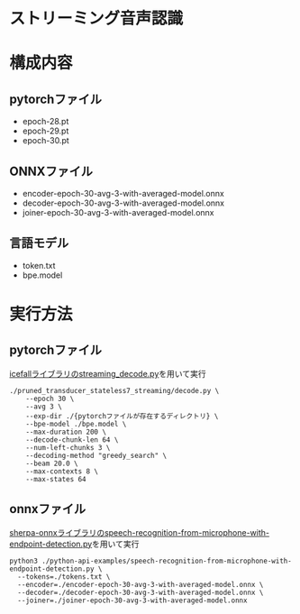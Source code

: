 # ストリーミング音声認識

# 構成内容

## pytorchファイル

- epoch-28.pt
- epoch-29.pt
- epoch-30.pt

## ONNXファイル

- encoder-epoch-30-avg-3-with-averaged-model.onnx
- decoder-epoch-30-avg-3-with-averaged-model.onnx
- joiner-epoch-30-avg-3-with-averaged-model.onnx

## 言語モデル

- token.txt
- bpe.model

# 実行方法

## pytorchファイル

[icefallライブラリのstreaming_decode.py](https://github.com/k2-fsa/icefall/blob/master/egs/librispeech/ASR/pruned_transducer_stateless7_streaming/decode.py)を用いて実行

```
./pruned_transducer_stateless7_streaming/decode.py \
    --epoch 30 \
    --avg 3 \
    --exp-dir ./{pytorchファイルが存在するディレクトリ} \
    --bpe-model ./bpe.model \
    --max-duration 200 \
    --decode-chunk-len 64 \
    --num-left-chunks 3 \
    --decoding-method "greedy_search" \
    --beam 20.0 \
    --max-contexts 8 \
    --max-states 64
```

## onnxファイル

[sherpa-onnxライブラリのspeech-recognition-from-microphone-with-endpoint-detection.py](https://github.com/k2-fsa/sherpa-onnx/blob/master/python-api-examples/speech-recognition-from-microphone-with-endpoint-detection.py)を用いて実行

```
python3 ./python-api-examples/speech-recognition-from-microphone-with-endpoint-detection.py \
  --tokens=./tokens.txt \
  --encoder=./encoder-epoch-30-avg-3-with-averaged-model.onnx \
  --decoder=./decoder-epoch-30-avg-3-with-averaged-model.onnx \
  --joiner=./joiner-epoch-30-avg-3-with-averaged-model.onnx
```
